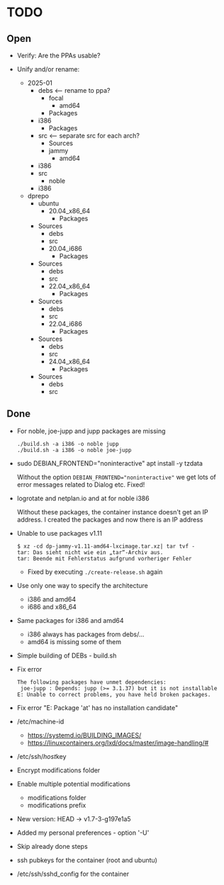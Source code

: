 TODO
====

Open
----

- Verify: Are the PPAs usable?

- Unify and/or rename:
  - 2025-01
    - debs <-- rename to ppa?
      - focal
        - amd64
	  - Packages
	- i386
	  - Packages
	- src <-- separate src for each arch?
	  - Sources
      - jammy
        - amd64
	- i386
	- src
      - noble
	- i386
  - dprepo
    - ubuntu
      - 20.04_x86_64
        - Packages
	- Sources
        - debs
        - src
      - 20.04_i686
        - Packages
	- Sources
        - debs
        - src
      - 22.04_x86_64
        - Packages
	- Sources
        - debs
        - src
      - 22.04_i686
        - Packages
	- Sources
        - debs
        - src
      - 24.04_x86_64
        - Packages
	- Sources
        - debs
        - src

Done
----

- For noble, joe-jupp and jupp packages are missing

  ```
  ./build.sh -a i386 -o noble jupp
  ./build.sh -a i386 -o noble joe-jupp
  ```

- sudo DEBIAN_FRONTEND="noninteractive" apt install -y tzdata

  Without the option `DEBIAN_FRONTEND="noninteractive"` we get lots of
  error messages related to Dialog etc. Fixed!

- logrotate and netplan.io and at for noble i386

  Without these packages, the container instance doesn't get an IP address.
  I created the packages and now there is an IP address

- Unable to use packages v1.11
  ```
  $ xz -cd dp-jammy-v1.11-amd64-lxcimage.tar.xz| tar tvf -
  tar: Das sieht nicht wie ein „tar“-Archiv aus.
  tar: Beende mit Fehlerstatus aufgrund vorheriger Fehler
  ```
  - Fixed by executing `./create-release.sh` again  
- Use only one way to specify the architecture
  - i386 and amd64
  - i686 and x86_64
- Same packages for i386 and amd64
  - i386 always has packages from debs/...
  - amd64 is missing some of them
- Simple building of DEBs - build.sh
- Fix error
  ```
  The following packages have unmet dependencies:
   joe-jupp : Depends: jupp (>= 3.1.37) but it is not installable
  E: Unable to correct problems, you have held broken packages.
  ```
- Fix error "E: Package 'at' has no installation candidate"
- /etc/machine-id
  - https://systemd.io/BUILDING_IMAGES/
  - https://linuxcontainers.org/lxd/docs/master/image-handling/#
- /etc/ssh/*host*key
- Encrypt modifications folder
- Enable multiple potential modifications
  - modifications folder
  - modifications prefix
- New version: HEAD -> v1.7-3-g197e1a5
- Added my personal preferences - option '-U'
- Skip already done steps
- ssh pubkeys for the container (root and ubuntu)
- /etc/ssh/sshd_config for the container

